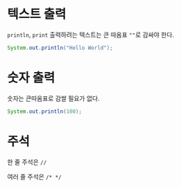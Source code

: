 # 텍스트 출력
`println`, `print`
출력하려는 텍스트는 큰 따옴표 `""`로 감싸야 한다.
```java
System.out.println("Hello World");
```

# 숫자 출력
숫자는 큰따옴표로 감쌀 필요가 없다.
```java
System.out.println(100);
```

# 주석
한 줄 주석은 `//`

여러 줄 주석은 `/* */`